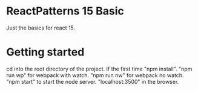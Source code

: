 # ReactPatterns 15 Basic

Just the basics for react 15.

# Getting started

cd into the root directory of the project. If the first time "npm install". "npm run wp" for webpack with watch.
"npm run nw" for webpack no watch. "npm start" to start the node server. "localhost:3500" in the browser.
